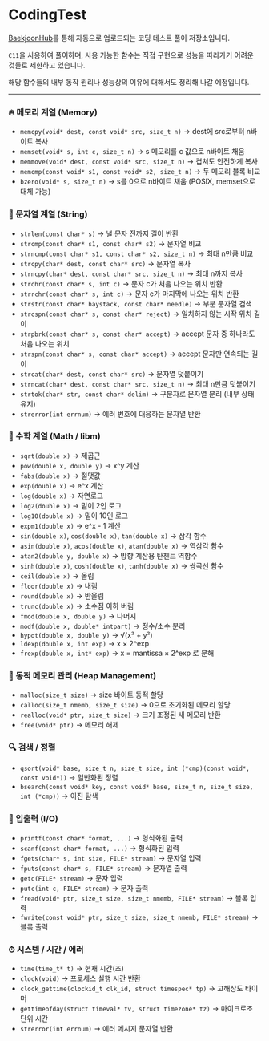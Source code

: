 # CodingTest

[BaekjoonHub](https://github.com/BaekjoonHub/BaekjoonHub)를 통해 자동으로 업로드되는 코딩 테스트 풀이 저장소입니다. 

`C11`을 사용하여 풀이하며, 사용 가능한 함수는 직접 구현으로 성능을 따라가기 어려운 것들로 제한하고 있습니다.

해당 함수들의 내부 동작 원리나 성능상의 이유에 대해서도 정리해 나갈 예정입니다.

---

### 🔥 메모리 계열 (Memory)
- `memcpy(void* dest, const void* src, size_t n)` → dest에 src로부터 n바이트 복사
- `memset(void* s, int c, size_t n)` → s 메모리를 c 값으로 n바이트 채움
- `memmove(void* dest, const void* src, size_t n)` → 겹쳐도 안전하게 복사
- `memcmp(const void* s1, const void* s2, size_t n)` → 두 메모리 블록 비교
- `bzero(void* s, size_t n)` → s를 0으로 n바이트 채움 (POSIX, memset으로 대체 가능)

### 🧵 문자열 계열 (String)
- `strlen(const char* s)` → 널 문자 전까지 길이 반환
- `strcmp(const char* s1, const char* s2)` → 문자열 비교
- `strncmp(const char* s1, const char* s2, size_t n)` → 최대 n만큼 비교
- `strcpy(char* dest, const char* src)` → 문자열 복사
- `strncpy(char* dest, const char* src, size_t n)` → 최대 n까지 복사
- `strchr(const char* s, int c)` → 문자 c가 처음 나오는 위치 반환
- `strrchr(const char* s, int c)` → 문자 c가 마지막에 나오는 위치 반환
- `strstr(const char* haystack, const char* needle)` → 부분 문자열 검색
- `strcspn(const char* s, const char* reject)` → 일치하지 않는 시작 위치 길이
- `strpbrk(const char* s, const char* accept)` → accept 문자 중 하나라도 처음 나오는 위치
- `strspn(const char* s, const char* accept)` → accept 문자만 연속되는 길이
- `strcat(char* dest, const char* src)` → 문자열 덧붙이기
- `strncat(char* dest, const char* src, size_t n)` → 최대 n만큼 덧붙이기
- `strtok(char* str, const char* delim)` → 구분자로 문자열 분리 (내부 상태 유지)
- `strerror(int errnum)` → 에러 번호에 대응하는 문자열 반환

### 📐 수학 계열 (Math / libm)
- `sqrt(double x)` → 제곱근
- `pow(double x, double y)` → x^y 계산
- `fabs(double x)` → 절댓값
- `exp(double x)` → e^x 계산
- `log(double x)` → 자연로그
- `log2(double x)` → 밑이 2인 로그
- `log10(double x)` → 밑이 10인 로그
- `expm1(double x)` → e^x - 1 계산
- `sin(double x)`, `cos(double x)`, `tan(double x)` → 삼각 함수
- `asin(double x)`, `acos(double x)`, `atan(double x)` → 역삼각 함수
- `atan2(double y, double x)` → 방향 계산용 탄젠트 역함수
- `sinh(double x)`, `cosh(double x)`, `tanh(double x)` → 쌍곡선 함수
- `ceil(double x)` → 올림
- `floor(double x)` → 내림
- `round(double x)` → 반올림
- `trunc(double x)` → 소수점 이하 버림
- `fmod(double x, double y)` → 나머지
- `modf(double x, double* intpart)` → 정수/소수 분리
- `hypot(double x, double y)` → √(x² + y²)
- `ldexp(double x, int exp)` → x × 2^exp
- `frexp(double x, int* exp)` → x = mantissa × 2^exp 로 분해

### 🧠 동적 메모리 관리 (Heap Management)
- `malloc(size_t size)` → size 바이트 동적 할당
- `calloc(size_t nmemb, size_t size)` → 0으로 초기화된 메모리 할당
- `realloc(void* ptr, size_t size)` → 크기 조정된 새 메모리 반환
- `free(void* ptr)` → 메모리 해제

### 🔍 검색 / 정렬
- `qsort(void* base, size_t n, size_t size, int (*cmp)(const void*, const void*))` → 일반화된 정렬
- `bsearch(const void* key, const void* base, size_t n, size_t size, int (*cmp))` → 이진 탐색

### 💬 입출력 (I/O)
- `printf(const char* format, ...)` → 형식화된 출력
- `scanf(const char* format, ...)` → 형식화된 입력
- `fgets(char* s, int size, FILE* stream)` → 문자열 입력
- `fputs(const char* s, FILE* stream)` → 문자열 출력
- `getc(FILE* stream)` → 문자 입력
- `putc(int c, FILE* stream)` → 문자 출력
- `fread(void* ptr, size_t size, size_t nmemb, FILE* stream)` → 블록 입력
- `fwrite(const void* ptr, size_t size, size_t nmemb, FILE* stream)` → 블록 출력

### ⏱ 시스템 / 시간 / 에러
- `time(time_t* t)` → 현재 시간(초)
- `clock(void)` → 프로세스 실행 시간 반환
- `clock_gettime(clockid_t clk_id, struct timespec* tp)` → 고해상도 타이머
- `gettimeofday(struct timeval* tv, struct timezone* tz)` → 마이크로초 단위 시간
- `strerror(int errnum)` → 에러 메시지 문자열 반환

